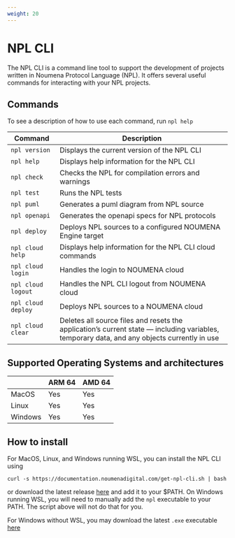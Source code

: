 ```yaml
---
weight: 20
---
```


# NPL CLI

The NPL CLI is a command line tool to support the development of projects written in Noumena Protocol Language (NPL). It
offers several useful commands for interacting with your NPL projects.

## Commands

To see a description of how to use each command, run `npl help`

| Command            | Description                                                                                                                                 |
| ------------------ | ------------------------------------------------------------------------------------------------------------------------------------------- |
| `npl version`      | Displays the current version of the NPL CLI                                                                                                 |
| `npl help`         | Displays help information for the NPL CLI                                                                                                   |
| `npl check`        | Checks the NPL for compilation errors and warnings                                                                                          |
| `npl test`         | Runs the NPL tests                                                                                                                          |
| `npl puml`         | Generates a puml diagram from NPL source                                                                                                    |
| `npl openapi`      | Generates the openapi specs for NPL protocols                                                                                               |
| `npl deploy`       | Deploys NPL sources to a configured NOUMENA Engine target                                                                                   |
| `npl cloud help`   | Displays help information for the NPL CLI cloud commands                                                                                    |
| `npl cloud login`  | Handles the login to NOUMENA cloud                                                                                                          |
| `npl cloud logout` | Handles the NPL CLI logout from NOUMENA cloud                                                                                               |
| `npl cloud deploy` | Deploys NPL sources to a NOUMENA cloud                                                                                                      |
| `npl cloud clear`  | Deletes all source files and resets the application’s current state — including variables, temporary data, and any objects currently in use |

## Supported Operating Systems and architectures

|         | ARM 64 | AMD 64 |
| ------- | ------ | ------ |
| MacOS   | Yes    | Yes    |
| Linux   | Yes    | Yes    |
| Windows | Yes    | Yes    |

## How to install

For MacOS, Linux, and Windows running WSL, you can install the NPL CLI using

```shell
curl -s https://documentation.noumenadigital.com/get-npl-cli.sh | bash
```

or download the latest release [here](https://github.com/NoumenaDigital/npl-cli/releases) and add it to your $PATH. On
Windows running WSL, you will need to manually add the `npl` executable to your PATH. The script above will not do that
for you.

For Windows without WSL, you may download the latest `.exe` executable
[here](https://github.com/NoumenaDigital/npl-cli/releases)
